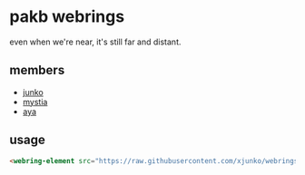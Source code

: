 # pakb webrings

even when we're near, it's still far and distant.

## members

- [junko](https://kafu.ovh) 
- [mystia](https://mystialorelei.neocities.org) 
- [aya](https://fawnsnangels.neocities.org) 


## usage

```html
<webring-element src="https://raw.githubusercontent.com/xjunko/webrings/master/webring.json">
```

